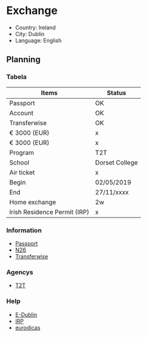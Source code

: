 # Exchange

* Country: Ireland
* City: Dublin
* Language: English

## Planning

### Tabela

| Items | Status |
| ----- | ------ |
| Passport | OK |
| Account | OK |
| Transferwise | OK |
| € 3000 (EUR) | x |
| € 3000 (EUR) | x |
| Program | T2T |
| School | Dorset College |
| Air ticket | x |
| Begin | 02/05/2019 |
| End | 27/11/xxxx |
| Home exchange | 2w |
| Irish Residence Permit (IRP) | x |

### Information

* [Passport](http://www.pf.gov.br/servicos-pf/passaporte/passaporte)
* [N26](https://n26.com/en-eu/)
* [Transferwise](https://transferwise.com/br/)

### Agencys

* [T2T](http://t2tagency.com/)

### Help

* [E-Dublin](https://www.e-dublin.com.br/)
* [IRP](https://www.e-dublin.com.br/como-tirar-o-irish-residence-permit-em-dublin/)
* [eurodicas](https://www.eurodicas.com.br/irlanda/)
